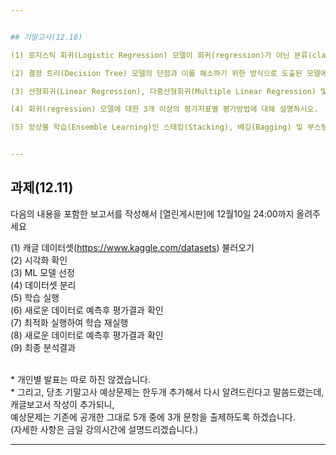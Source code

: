 ```yaml
---


## 기말고사(12.18)

(1) 로지스틱 회귀(Logistic Regression) 모델이 회귀(regression)가 아닌 분류(classification) 모델로 구분되는 이유를 설명하시오.

(2) 결정 트리(Decision Tree) 모델의 단점과 이를 해소하기 위한 방식으로 도출된 모델에 대해 설명하시오.

(3) 선형회귀(Linear Regression), 다중선형회귀(Multiple Linear Regression) 및 다항선형회귀(Polynomial Linear Regression)의 차이점을 설명하시오.

(4) 회귀(regression) 모델에 대한 3개 이상의 평가지표별 평가방법에 대해 설명하시오.

(5) 앙상블 학습(Ensemble Learning)인 스태킹(Stacking), 배깅(Bagging) 및 부스팅(Boosting) 수행 방법에 대해 설명하시오.


---
```



## 과제(12.11)

다음의 내용을 포함한 보고서를 작성해서 [열린게시판]에 12월10일 24:00까지 올려주세요<br>

(1) 캐글 데이터셋(https://www.kaggle.com/datasets) 불러오기<br>
(2) 시각화 확인<br>
(3) ML 모델 선정<br>
(4) 데이터셋 분리<br>
(5) 학습 실행<br>
(6) 새로운 데이터로 예측후 평가결과 확인<br>
(7) 최적화 실행하여 학습 재실행<br>
(8) 새로운 데이터로 예측후 평가결과 확인<br>
(9) 최종 분석결과<br>

<br> 
* 개인별 발표는 따로 하진 않겠습니다.<br>
* 그리고, 당초 기말고사 예상문제는 한두개 추가해서 다시 알려드린다고 말씀드렸는데, 캐글보고서 작성이 추가되니,<br>
   예상문제는 기존에 공개한 그대로 5개 중에 3개 문항을 출제하도록 하겠습니다.<br>
   (자세한 사항은 금일 강의시간에 설명드리겠습니다.)<br>


---
